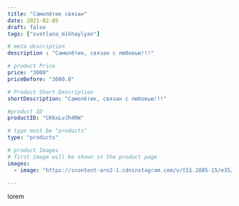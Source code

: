 ```yaml
---
title: "Самолётик связан"
date: 2021-02-05
draft: false
tags: ["svetlana_mikhaylyan"]

# meta description
description : "Самолётик, связан с любовью!!!"

# product Price
price: "3000"
priceBefore: "3600.0"

# Product Short Description
shortDescription: "Самолётик, связан с любовью!!!"

#product ID
productID: "CK6xLvJh4RW"

# type must be "products"
type: "products"

# product Images
# first image will be shown in the product page
images:
  - image: "https://scontent-arn2-1.cdninstagram.com/v/t51.2885-15/e35/146232465_1222445304817110_8324859505095314071_n.jpg?se=7&tp=1&_nc_ht=scontent-arn2-1.cdninstagram.com&_nc_cat=106&_nc_ohc=-ai7voROq58AX86Ap1s&ccb=7-4&oh=0a02be53ad39aa5a7cbf4342f10e6d4f&oe=6083C02B&_nc_sid=86f79a&ig_cache_key=MjUwMjUyODg1Mzc3Njc2MTk0Mg%3D%3D.2-ccb7-4"

---
```

lorem
